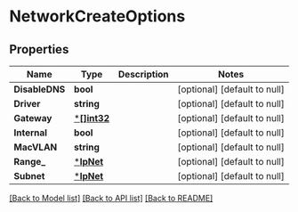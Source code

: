 # NetworkCreateOptions

## Properties
Name | Type | Description | Notes
------------ | ------------- | ------------- | -------------
**DisableDNS** | **bool** |  | [optional] [default to null]
**Driver** | **string** |  | [optional] [default to null]
**Gateway** | [***[]int32**](array.md) |  | [optional] [default to null]
**Internal** | **bool** |  | [optional] [default to null]
**MacVLAN** | **string** |  | [optional] [default to null]
**Range_** | [***IpNet**](IPNet.md) |  | [optional] [default to null]
**Subnet** | [***IpNet**](IPNet.md) |  | [optional] [default to null]

[[Back to Model list]](../README.md#documentation-for-models) [[Back to API list]](../README.md#documentation-for-api-endpoints) [[Back to README]](../README.md)


